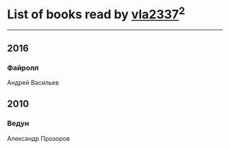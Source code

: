 # List of books read by [vla2337](http://openid.yandex.ru/vla2337/)<sup>2</sup>
---

## 2016

### Файролл
Андрей Васильев



## 2010

### Ведун
Александр Прозоров



